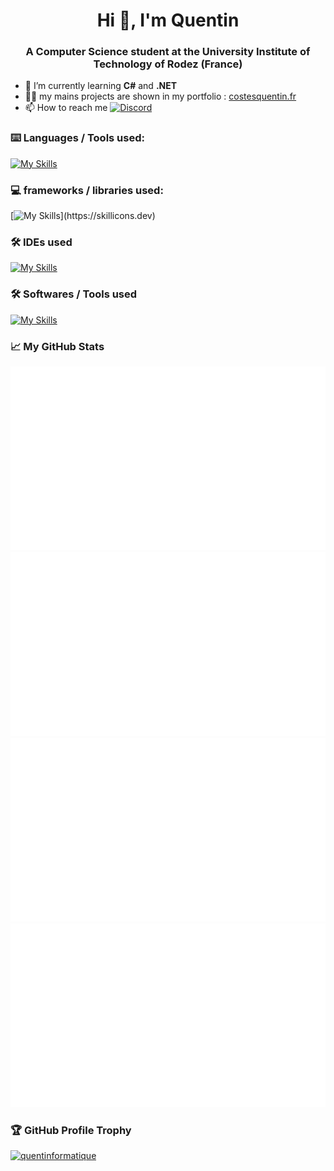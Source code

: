 <h1 align="center">Hi 👋, I'm Quentin</h1>
<h3 align="center">A Computer Science student at the University Institute of Technology of Rodez (France)</h3>

- 🌱 I’m currently learning  **C#** and **.NET**
- 👨‍💻 my mains projects are shown in my portfolio : [costesquentin.fr](https://costesquentin.fr/)
- 📫 How to reach me [![Discord](https://img.shields.io/badge/Discord-7289DA?style=flat-square&logo=discord&logoColor=white)](https://discordapp.com/users/476476029595287552)

<h3 align="left">⌨️ Languages / Tools used:</h3>

[![My Skills](https://skillicons.dev/icons?i=js,ts,html,css,cs,net,java,py,php,bash,powershell,gradle,maven,npm,md,mongodb,mysql,sqlite,regex)](https://skillicons.dev)

<h3 align="left">💻 frameworks / libraries used:</h3>

[![My Skills](https://skillicons.dev/icons?i=jquery,sass,bootstrap,tailwind,nodejs,electron,vue,vite,)](https://skillicons.dev)

<h3 align="left">🛠️ IDEs used</h3>

[![My Skills](https://skillicons.dev/icons?i=arduino,eclipse,vscode,visualstudio,androidstudio,idea,phpstorm,webstorm,pycharm)](https://skillicons.dev)

<h3 align="left">🛠️ Softwares / Tools used</h3>

[![My Skills](https://skillicons.dev/icons?i=azure,github,postman,grafana,figma,firebase)](https://skillicons.dev)

<h3 align="left">📈 My GitHub Stats</h3>

![](https://raw.githubusercontent.com/quentinformatique/github_stats/master/generated/languages.svg#gh-dark-mode-only)
![](https://raw.githubusercontent.com/quentinformatique/github_stats/master/generated/languages.svg#gh-light-mode-only)
![](https://raw.githubusercontent.com/quentinformatique/github_stats/master/generated/overview.svg#gh-dark-mode-only)
![](https://raw.githubusercontent.com/quentinformatique/github_stats/master/generated/overview.svg#gh-light-mode-only)


<h3 align="left">🏆 GitHub Profile Trophy</h3>
<p align="left"><a href="https://github.com/ryo-ma/github-profile-trophy"><img src="https://github-profile-trophy.vercel.app/?username=quentinformatique&theme=onestar&column=-1" alt="quentinformatique" /></a></p>

